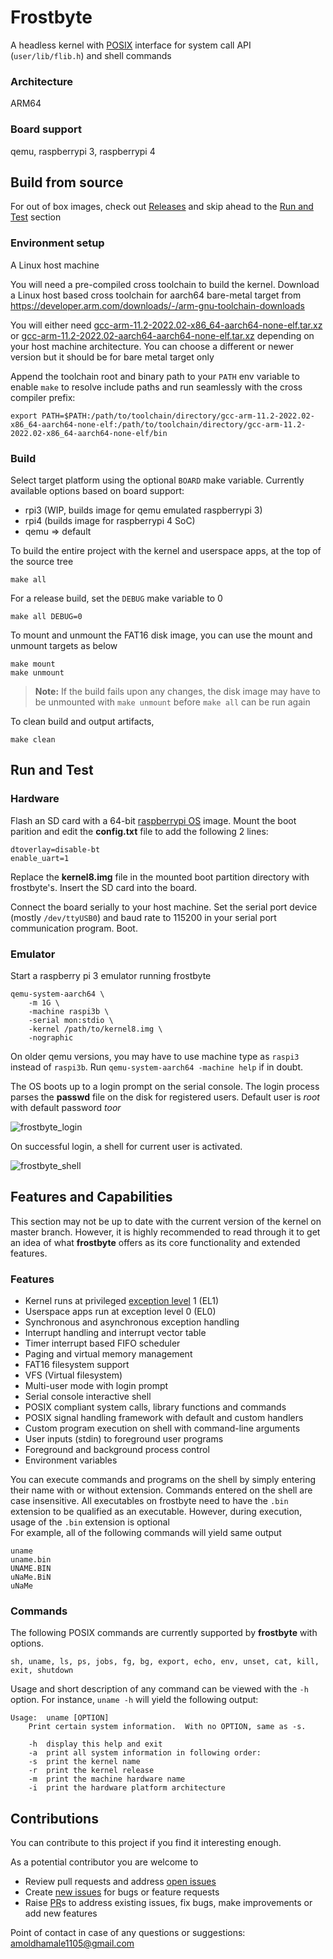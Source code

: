 # Frostbyte
A headless kernel with [POSIX](https://en.wikipedia.org/wiki/POSIX) interface for system call API (`user/lib/flib.h`) and shell commands  
### Architecture 
ARM64  
### Board support
qemu, raspberrypi 3, raspberrypi 4  

## Build from source
For out of box images, check out [Releases](https://github.com/amoldhamale1105/frostbyte/releases) and skip ahead to the [Run and Test](https://github.com/amoldhamale1105/frostbyte#run-and-test) section

### Environment setup
A Linux host machine  

You will need a pre-compiled cross toolchain to build the kernel. Download a Linux host based cross toolchain for aarch64 bare-metal target from https://developer.arm.com/downloads/-/arm-gnu-toolchain-downloads  

You will either need [gcc-arm-11.2-2022.02-x86_64-aarch64-none-elf.tar.xz](https://developer.arm.com/-/media/Files/downloads/gnu/11.2-2022.02/binrel/gcc-arm-11.2-2022.02-x86_64-aarch64-none-elf.tar.xz?rev=981d8f7e91864070a466d852589598e2&hash=8D5397D4E41C99A96989ED813E8E95F0) or [gcc-arm-11.2-2022.02-aarch64-aarch64-none-elf.tar.xz](https://developer.arm.com/-/media/Files/downloads/gnu/11.2-2022.02/binrel/gcc-arm-11.2-2022.02-aarch64-aarch64-none-elf.tar.xz?rev=6999776f159f49cbb12166e86dacd6c2&hash=703D7E8481C11FA8043E66EBF947A983) depending on your host machine architecture. You can choose a different or newer version but it should be for bare metal target only  

Append the toolchain root and binary path to your `PATH` env variable to enable `make` to resolve include paths and run seamlessly with the cross compiler prefix:
```
export PATH=$PATH:/path/to/toolchain/directory/gcc-arm-11.2-2022.02-x86_64-aarch64-none-elf:/path/to/toolchain/directory/gcc-arm-11.2-2022.02-x86_64-aarch64-none-elf/bin
```

### Build
Select target platform using the optional `BOARD` make variable. Currently available options based on board support:  
- rpi3 (WIP, builds image for qemu emulated raspberrypi 3)
- rpi4 (builds image for raspberrypi 4 SoC)
- qemu => default

To build the entire project with the kernel and userspace apps, at the top of the source tree
```
make all
```
For a release build, set the `DEBUG` make variable to 0
```
make all DEBUG=0
```
To mount and unmount the FAT16 disk image, you can use the mount and unmount targets as below
```
make mount
make unmount
```
> **__Note:__** If the build fails upon any changes, the disk image may have to be unmounted with `make unmount` before `make all` can be run again  

To clean build and output artifacts,
```
make clean
```

## Run and Test 
### Hardware
Flash an SD card with a 64-bit [raspberrypi OS](https://www.raspberrypi.com/software/operating-systems/) image. Mount the boot parition and edit the **config.txt** file to add the following 2 lines:
```
dtoverlay=disable-bt
enable_uart=1
```
Replace the **kernel8.img** file in the mounted boot partition directory with frostbyte's. Insert the SD card into the board.  

Connect the board serially to your host machine. Set the serial port device (mostly `/dev/ttyUSB0`) and baud rate to 115200 in your serial port communication program. Boot.  
### Emulator
Start a raspberry pi 3 emulator running frostbyte  
```
qemu-system-aarch64 \
    -m 1G \
    -machine raspi3b \
    -serial mon:stdio \
    -kernel /path/to/kernel8.img \
    -nographic
```
On older qemu versions, you may have to use machine type as `raspi3` instead of `raspi3b`. Run `qemu-system-aarch64 -machine help` if in doubt.   

The OS boots up to a login prompt on the serial console. The login process parses the **passwd** file on the disk for registered users. Default user is *root* with default password *toor*  

![frostbyte_login](https://github.com/amoldhamale1105/frostbyte/assets/78597991/2eaca107-3d60-4f0f-8578-7fdc8d95a381)

On successful login, a shell for current user is activated.  

![frostbyte_shell](https://github.com/amoldhamale1105/frostbyte/assets/78597991/e4d57a8d-309c-4578-b8ab-7beaa79c6342)

## Features and Capabilities
This section may not be up to date with the current version of the kernel on master branch. However, it is highly recommended to read through it to get an idea of what **frostbyte** offers as its core functionality and extended features.  

### Features
- Kernel runs at privileged [exception level](https://developer.arm.com/documentation/102412/0103/Privilege-and-Exception-levels/Exception-levels) 1 (EL1)
- Userspace apps run at exception level 0 (EL0)
- Synchronous and asynchronous exception handling
- Interrupt handling and interrupt vector table
- Timer interrupt based FIFO scheduler
- Paging and virtual memory management
- FAT16 filesystem support
- VFS (Virtual filesystem)
- Multi-user mode with login prompt
- Serial console interactive shell
- POSIX compliant system calls, library functions and commands
- POSIX signal handling framework with default and custom handlers
- Custom program execution on shell with command-line arguments
- User inputs (stdin) to foreground user programs
- Foreground and background process control
- Environment variables

You can execute commands and programs on the shell by simply entering their name with or without extension. Commands entered on the shell are case insensitive. All executables on frostbyte need to have the `.bin` extension to be qualified as an executable. However, during execution, usage of the `.bin` extension is optional  
For example, all of the following commands will yield same output
```
uname
uname.bin
UNAME.BIN
uNaMe.BiN
uNaMe
``` 
### Commands
The following POSIX commands are currently supported by **frostbyte** with options.  
```
sh, uname, ls, ps, jobs, fg, bg, export, echo, env, unset, cat, kill, exit, shutdown
```
Usage and short description of any command can be viewed with the `-h` option. For instance, `uname -h` will yield the following output:
```
Usage:	uname [OPTION]
	Print certain system information.  With no OPTION, same as -s.

	-h	display this help and exit
	-a	print all system information in following order:
	-s	print the kernel name
	-r	print the kernel release
	-m	print the machine hardware name
	-i	print the hardware platform architecture
```

## Contributions
You can contribute to this project if you find it interesting enough.

As a potential contributor you are welcome to 
- Review pull requests and address [open issues](https://github.com/amoldhamale1105/frostbyte/issues)
- Create [new issues](https://github.com/amoldhamale1105/frostbyte/issues/new) for bugs or feature requests  
- Raise [PR](https://github.com/amoldhamale1105/frostbyte/pulls)s to address existing issues, fix bugs, make improvements or add new features  

Point of contact in case of any questions or suggestions: amoldhamale1105@gmail.com
